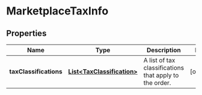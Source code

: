 
# MarketplaceTaxInfo

## Properties
Name | Type | Description | Notes
------------ | ------------- | ------------- | -------------
**taxClassifications** | [**List&lt;TaxClassification&gt;**](TaxClassification.md) | A list of tax classifications that apply to the order. |  [optional]



